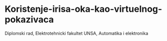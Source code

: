 # Koristenje-irisa-oka-kao-virtuelnog-pokazivaca
Diplomski rad, Elektrotehnicki fakultet UNSA, Automatika i elektronika
